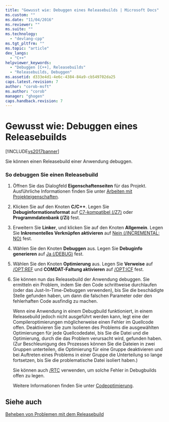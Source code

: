 ```yaml
---
title: "Gewusst wie: Debuggen eines Releasebuilds | Microsoft Docs"
ms.custom: ""
ms.date: "11/04/2016"
ms.reviewer: ""
ms.suite: ""
ms.technology: 
  - "devlang-cpp"
ms.tgt_pltfrm: ""
ms.topic: "article"
dev_langs: 
  - "C++"
helpviewer_keywords: 
  - "Debuggen [C++], Releasebuilds"
  - "Releasebuilds, Debuggen"
ms.assetid: d333e4d1-4e6c-4384-84a9-cb549702da25
caps.latest.revision: 7
author: "corob-msft"
ms.author: "corob"
manager: "ghogen"
caps.handback.revision: 7
---
```

# Gewusst wie: Debuggen eines Releasebuilds
[!INCLUDE[vs2017banner](../../assembler/inline/includes/vs2017banner.md)]

Sie können einen Releasebuild einer Anwendung debuggen.  
  
### So debuggen Sie einen Releasebuild  
  
1.  Öffnen Sie das Dialogfeld **Eigenschaftenseiten** für das Projekt.  Ausführliche Informationen finden Sie unter [Arbeiten mit Projekteigenschaften](../../ide/working-with-project-properties.md).  
  
2.  Klicken Sie auf den Knoten **C\/C\+\+**.  Legen Sie **Debuginformationsformat** auf [C7\-kompatibel \(\/Z7\)](../../build/reference/z7-zi-zi-debug-information-format.md) oder **Programmdatenbank \(\/Zi\)** fest.  
  
3.  Erweitern Sie **Linker**, und klicken Sie auf den Knoten **Allgemein**.  Legen Sie **Inkrementelles Verknüpfen aktivieren** auf [Nein \(\/INCREMENTAL: NO\)](../../build/reference/incremental-link-incrementally.md) fest.  
  
4.  Wählen Sie den Knoten **Debuggen** aus.  Legen Sie **Debuginfo generieren** auf [Ja \(\/DEBUG\)](../../build/reference/debug-generate-debug-info.md) fest.  
  
5.  Wählen Sie den Knoten **Optimierung** aus.  Legen Sie **Verweise** auf [\/OPT:REF](../../build/reference/opt-optimizations.md) und  **COMDAT\-Faltung aktivieren** auf [\/OPT:ICF](../../build/reference/opt-optimizations.md) fest.  
  
6.  Sie können nun das Releasebuild der Anwendung debuggen.  Sie ermitteln ein Problem, indem Sie den Code schrittweise durchlaufen \(oder das Just\-In\-Time\-Debuggen verwenden\), bis Sie die beschädigte Stelle gefunden haben, um dann die falschen Parameter oder den fehlerhaften Code ausfindig zu machen.  
  
     Wenn eine Anwendung in einem Debugbuild funktioniert, in einem Releasebuild jedoch nicht ausgeführt werden kann, legt eine der Compileroptimierungen möglicherweise einen Fehler im Quellcode offen.  Deaktivieren Sie zum Isolieren des Problems die ausgewählten Optimierungen für jede Quellcodedatei, bis Sie die Datei und die Optimierung, durch die das Problem verursacht wird, gefunden haben. \(Zur Beschleunigung des Prozesses können Sie die Dateien in zwei Gruppen unterteilen, die Optimierung für eine Gruppe deaktivieren und bei Auftreten eines Problems in einer Gruppe die Unterteilung so lange fortsetzen, bis Sie die problematische Datei isoliert haben.\)  
  
     Sie können auch [\/RTC](../../build/reference/rtc-run-time-error-checks.md) verwenden, um solche Fehler in Debugbuilds offen zu legen.  
  
     Weitere Informationen finden Sie unter [Codeoptimierung](../../build/reference/optimizing-your-code.md).  
  
## Siehe auch  
 [Beheben von Problemen mit dem Releasebuild](../../build/reference/fixing-release-build-problems.md)